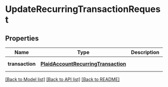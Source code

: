 # UpdateRecurringTransactionRequest
## Properties

| Name | Type | Description | Notes |
|------------ | ------------- | ------------- | -------------|
| **transaction** | [**PlaidAccountRecurringTransaction**](PlaidAccountRecurringTransaction.md) |  | [default to null] |

[[Back to Model list]](../README.md#documentation-for-models) [[Back to API list]](../README.md#documentation-for-api-endpoints) [[Back to README]](../README.md)

